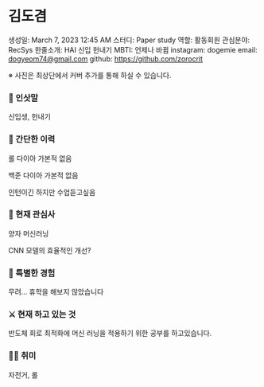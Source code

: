 # 김도겸

생성일: March 7, 2023 12:45 AM
스터디: Paper study
역할: 활동회원
관심분야: RecSys
한줄소개: HAI 신입 헌내기
MBTI: 언제나 바뀜
instagram: dogemie
email: dogyeom74@gmail.com
github: https://github.com/zorocrit

※ 사진은 최상단에서 커버 추가를 통해 하실 수 있습니다.

### 👋 인삿말

신입생, 헌내기

### 📜 간단한 이력

 롤 다이아 가본적 없음

백준 다이아 가본적 없음

인턴이긴 하지만 수업듣고싶음

### 🤩 현재 관심사

양자 머신러닝

CNN 모델의 효율적인 개선?

### 👾 특별한 경험

무려… 휴학을 해보지 않았습니다

### ⚔️ 현재 하고 있는 것

반도체 회로 최적화에 머신 러닝을 적용하기 위한 공부를 하고있습니다.

### 🏄‍♀️ 취미

자전거, 롤